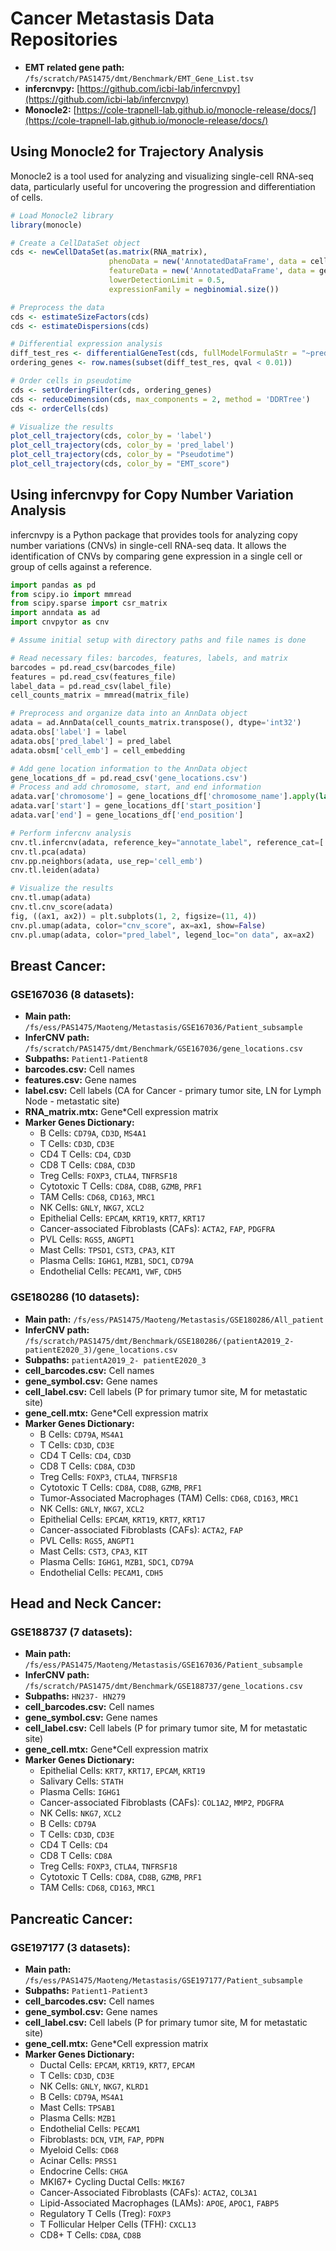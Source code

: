 # Cancer Metastasis Data Repositories
- **EMT related gene path:** `/fs/scratch/PAS1475/dmt/Benchmark/EMT_Gene_List.tsv`
- **infercnvpy:** [https://github.com/icbi-lab/infercnvpy](https://github.com/icbi-lab/infercnvpy)
- **Monocle2:** [https://cole-trapnell-lab.github.io/monocle-release/docs/](https://cole-trapnell-lab.github.io/monocle-release/docs/)

## Using Monocle2 for Trajectory Analysis

Monocle2 is a tool used for analyzing and visualizing single-cell RNA-seq data, particularly useful for uncovering the progression and differentiation of cells.

```r
# Load Monocle2 library
library(monocle)

# Create a CellDataSet object
cds <- newCellDataSet(as.matrix(RNA_matrix),
                      phenoData = new('AnnotatedDataFrame', data = cell_metadata),
                      featureData = new('AnnotatedDataFrame', data = gene_metadata),
                      lowerDetectionLimit = 0.5,
                      expressionFamily = negbinomial.size())

# Preprocess the data
cds <- estimateSizeFactors(cds)
cds <- estimateDispersions(cds)

# Differential expression analysis
diff_test_res <- differentialGeneTest(cds, fullModelFormulaStr = "~pred_label")
ordering_genes <- row.names(subset(diff_test_res, qval < 0.01))

# Order cells in pseudotime
cds <- setOrderingFilter(cds, ordering_genes)
cds <- reduceDimension(cds, max_components = 2, method = 'DDRTree')
cds <- orderCells(cds)

# Visualize the results
plot_cell_trajectory(cds, color_by = 'label')
plot_cell_trajectory(cds, color_by = 'pred_label')
plot_cell_trajectory(cds, color_by = "Pseudotime")
plot_cell_trajectory(cds, color_by = "EMT_score")
```

## Using infercnvpy for Copy Number Variation Analysis

infercnvpy is a Python package that provides tools for analyzing copy number variations (CNVs) in single-cell RNA-seq data. It allows the identification of CNVs by comparing gene expression in a single cell or group of cells against a reference.

```python
import pandas as pd
from scipy.io import mmread
from scipy.sparse import csr_matrix
import anndata as ad
import cnvpytor as cnv

# Assume initial setup with directory paths and file names is done

# Read necessary files: barcodes, features, labels, and matrix
barcodes = pd.read_csv(barcodes_file)
features = pd.read_csv(features_file)
label_data = pd.read_csv(label_file)
cell_counts_matrix = mmread(matrix_file)

# Preprocess and organize data into an AnnData object
adata = ad.AnnData(cell_counts_matrix.transpose(), dtype='int32')
adata.obs['label'] = label
adata.obs['pred_label'] = pred_label
adata.obsm['cell_emb'] = cell_embedding

# Add gene location information to the AnnData object
gene_locations_df = pd.read_csv('gene_locations.csv')
# Process and add chromosome, start, and end information
adata.var['chromosome'] = gene_locations_df['chromosome_name'].apply(lambda x: "chr" + x if x in valid_chromosomes else x)
adata.var['start'] = gene_locations_df['start_position']
adata.var['end'] = gene_locations_df['end_position']

# Perform infercnv analysis
cnv.tl.infercnv(adata, reference_key="annotate_label", reference_cat=['B Cells'], window_size=250)
cnv.tl.pca(adata)
cnv.pp.neighbors(adata, use_rep='cell_emb')
cnv.tl.leiden(adata)

# Visualize the results
cnv.tl.umap(adata)
cnv.tl.cnv_score(adata)
fig, ((ax1, ax2)) = plt.subplots(1, 2, figsize=(11, 4))
cnv.pl.umap(adata, color="cnv_score", ax=ax1, show=False)
cnv.pl.umap(adata, color="pred_label", legend_loc="on data", ax=ax2)
```

## Breast Cancer:
### GSE167036 (8 datasets):
- **Main path:** `/fs/ess/PAS1475/Maoteng/Metastasis/GSE167036/Patient_subsample`
- **InferCNV path:** `/fs/scratch/PAS1475/dmt/Benchmark/GSE167036/gene_locations.csv`
- **Subpaths:** `Patient1-Patient8`
- **barcodes.csv:** Cell names
- **features.csv:** Gene names
- **label.csv:** Cell labels (CA for Cancer - primary tumor site, LN for Lymph Node - metastatic site)
- **RNA_matrix.mtx:** Gene*Cell expression matrix
- **Marker Genes Dictionary:**
  - B Cells: `CD79A`, `CD3D`, `MS4A1`
  - T Cells: `CD3D`, `CD3E`
  - CD4 T Cells: `CD4`, `CD3D`
  - CD8 T Cells: `CD8A`, `CD3D`
  - Treg Cells: `FOXP3`, `CTLA4`, `TNFRSF18`
  - Cytotoxic T Cells: `CD8A`, `CD8B`, `GZMB`, `PRF1`
  - TAM Cells: `CD68`, `CD163`, `MRC1`
  - NK Cells: `GNLY`, `NKG7`, `XCL2`
  - Epithelial Cells: `EPCAM`, `KRT19`, `KRT7`, `KRT17`
  - Cancer-associated Fibroblasts (CAFs): `ACTA2`, `FAP`, `PDGFRA`
  - PVL Cells: `RGS5`, `ANGPT1`
  - Mast Cells: `TPSD1`, `CST3`, `CPA3`, `KIT`
  - Plasma Cells: `IGHG1`, `MZB1`, `SDC1`, `CD79A`
  - Endothelial Cells: `PECAM1`, `VWF`, `CDH5`
  
### GSE180286 (10 datasets):
- **Main path:** `/fs/ess/PAS1475/Maoteng/Metastasis/GSE180286/All_patient`
- **InferCNV path:** `/fs/scratch/PAS1475/dmt/Benchmark/GSE180286/(patientA2019_2-patientE2020_3)/gene_locations.csv`
- **Subpaths:** `patientA2019_2- patientE2020_3`
- **cell_barcodes.csv:** Cell names
- **gene_symbol.csv:** Gene names
- **cell_label.csv:** Cell labels (P for primary tumor site, M for metastatic site)
- **gene_cell.mtx:** Gene*Cell expression matrix
- **Marker Genes Dictionary:**
  - B Cells: `CD79A`, `MS4A1`
  - T Cells: `CD3D`, `CD3E`
  - CD4 T Cells: `CD4`, `CD3D`
  - CD8 T Cells: `CD8A`, `CD3D`
  - Treg Cells: `FOXP3`, `CTLA4`, `TNFRSF18`
  - Cytotoxic T Cells: `CD8A`, `CD8B`, `GZMB`, `PRF1`
  - Tumor-Associated Macrophages (TAM) Cells: `CD68`, `CD163`, `MRC1`
  - NK Cells: `GNLY`, `NKG7`, `XCL2`
  - Epithelial Cells: `EPCAM`, `KRT19`, `KRT7`, `KRT17`
  - Cancer-associated Fibroblasts (CAFs): `ACTA2`, `FAP`
  - PVL Cells: `RGS5`, `ANGPT1`
  - Mast Cells: `CST3`, `CPA3`, `KIT`
  - Plasma Cells: `IGHG1`, `MZB1`, `SDC1`, `CD79A`
  - Endothelial Cells: `PECAM1`, `CDH5`
  
## Head and Neck Cancer:
### GSE188737 (7 datasets):
- **Main path:** `/fs/ess/PAS1475/Maoteng/Metastasis/GSE167036/Patient_subsample`
- **InferCNV path:** `/fs/scratch/PAS1475/dmt/Benchmark/GSE188737/gene_locations.csv`
- **Subpaths:** `HN237- HN279`
- **cell_barcodes.csv:** Cell names
- **gene_symbol.csv:** Gene names
- **cell_label.csv:** Cell labels (P for primary tumor site, M for metastatic site)
- **gene_cell.mtx:** Gene*Cell expression matrix
- **Marker Genes Dictionary:**
  - Epithelial Cells: `KRT7`, `KRT17`, `EPCAM`, `KRT19`
  - Salivary Cells: `STATH`
  - Plasma Cells: `IGHG1`
  - Cancer-associated Fibroblasts (CAFs): `COL1A2`, `MMP2`, `PDGFRA`
  - NK Cells: `NKG7`, `XCL2`
  - B Cells: `CD79A`
  - T Cells: `CD3D`, `CD3E`
  - CD4 T Cells: `CD4`
  - CD8 T Cells: `CD8A`
  - Treg Cells: `FOXP3`, `CTLA4`, `TNFRSF18`
  - Cytotoxic T Cells: `CD8A`, `CD8B`, `GZMB`, `PRF1`
  - TAM Cells: `CD68`, `CD163`, `MRC1`
  
## Pancreatic Cancer:
### GSE197177 (3 datasets):
- **Main path:** `/fs/ess/PAS1475/Maoteng/Metastasis/GSE197177/Patient_subsample`
- **Subpaths:** `Patient1-Patient3`
- **cell_barcodes.csv:** Cell names
- **gene_symbol.csv:** Gene names
- **cell_label.csv:** Cell labels (P for primary tumor site, M for metastatic site)
- **gene_cell.mtx:** Gene*Cell expression matrix
- **Marker Genes Dictionary:**
  - Ductal Cells: `EPCAM`, `KRT19`, `KRT7`, `EPCAM`
  - T Cells: `CD3D`, `CD3E`
  - NK Cells: `GNLY`, `NKG7`, `KLRD1`
  - B Cells: `CD79A`, `MS4A1`
  - Mast Cells: `TPSAB1`
  - Plasma Cells: `MZB1`
  - Endothelial Cells: `PECAM1`
  - Fibroblasts: `DCN`, `VIM`, `FAP`, `PDPN`
  - Myeloid Cells: `CD68`
  - Acinar Cells: `PRSS1`
  - Endocrine Cells: `CHGA`
  - MKI67+ Cycling Ductal Cells: `MKI67`
  - Cancer-Associated Fibroblasts (CAFs): `ACTA2`, `COL3A1`
  - Lipid-Associated Macrophages (LAMs): `APOE`, `APOC1`, `FABP5`
  - Regulatory T Cells (Treg): `FOXP3`
  - T Follicular Helper Cells (TFH): `CXCL13`
  - CD8+ T Cells: `CD8A`, `CD8B`
